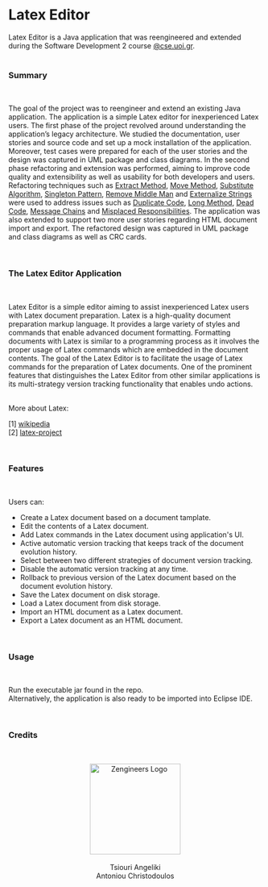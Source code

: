 # Latex Editor

Latex Editor is a Java application that was reengineered and extended during the Software Development 2 course [@cse.uoi.gr](https://www.cs.uoi.gr/).<br><br>

### Summary
<br>
 
The goal of the project was to reengineer and extend an existing Java application. The
application is a simple Latex editor for inexperienced Latex users. The first phase of the project revolved around understanding the application’s legacy architecture. We studied the
documentation, user stories and source code and set up a mock installation of the application.
Moreover, test cases were prepared for each of the user stories and the design was captured
in UML package and class diagrams. In the second phase refactoring and extension was
performed, aiming to improve code quality and extensibility as well as usability for both
developers and users. Refactoring techniques such as [Extract Method](https://refactoring.guru/extract-method), [Move Method](https://refactoring.guru/move-method),
[Substitute Algorithm](https://refactoring.guru/substitute-algorithm), [Singleton Pattern](https://refactoring.guru/design-patterns/singleton), [Remove Middle Man](https://refactoring.guru/remove-middle-man) and [Externalize Strings](https://stackoverflow.com/questions/38578507/what-is-string-externalization)
were used to address issues such as [Duplicate Code](https://refactoring.guru/smells/duplicate-code), [Long Method](https://refactoring.guru/smells/long-method), [Dead Code](https://refactoring.guru/smells/dead-code), [Message Chains](https://refactoring.guru/smells/message-chains) and [Misplaced Responsibilities](https://moderatemisbehaviour.github.io/clean-code-smells-and-heuristics/general/g17-misplaced-responsibility.html). The application was also extended to support two more user stories regarding HTML document import and export. The refactored design was
captured in UML package and class diagrams as well as CRC cards.

<br>

### The Latex Editor Application
<br>

Latex Editor is a simple editor aiming to assist inexperienced Latex users with Latex document
preparation. Latex is a high-quality document preparation markup language. It provides a
large variety of styles and commands that enable advanced document formatting. Formatting
documents with Latex is similar to a programming process as it involves the proper usage of
Latex commands which are embedded in the document contents. The goal of the Latex Editor
is to facilitate the usage of Latex commands for the preparation of Latex documents. One of
the prominent features that distinguishes the Latex Editor from other similar applications is its multi-strategy version tracking functionality that enables undo actions.

<br>
More about Latex:
<br>

[1] [wikipedia](https://en.wikipedia.org/wiki/LaTeX)<br>
[2] [latex-project](https://www.latex-project.org/)

<br>

### Features
<br>

Users can:
-   Create a Latex document based on a document tamplate.
-   Edit the contents of a Latex document.
-   Add Latex commands in the Latex document using application's UI.
-   Active automatic version tracking that keeps track of the document evolution history.
-   Select between two different strategies of document version tracking.
-   Disable the automatic version tracking at any time.
-   Rollback to previous version of the Latex document based on the document evolution history.
-   Save the Latex document on disk storage.
-   Load a Latex document from disk storage.
-   Import an HTML document as a Latex document.
-   Export a Latex document as an HTML document.

<br>

### Usage
<br>

Run the executable jar found in the repo.
<br>
Alternatively, the application is also ready to be imported into Eclipse IDE.

<br>

### Credits
<br>

<p align="center">
  <img src="https://lh3.googleusercontent.com/xxXiDpRLiQN6Qmrp7gI-Q_eOLRIXclalbnV3PpWLgjuHjbRL_SSFkHMWwdRqhCF7VU4Ht2G2jqSo0UJ15p52fOoVU4dPXcGhGW564vFTtLG7PWlk3996Yt0TL18v3d6TJkGy1KJ3ud0o-FwqzXQHvwNu1xZCz4sRQCd3swkr1cERqIfW6yewuMWnJEuikkK5-w9UNcPYpbbV36sbrEzsEIs_qK_Isyi4iLY2sJFSjTO8b7syRg5Z1sS40jqG3Nsc6HEmUVCIWD3OsB7Cja22_46ROxd_SVSiRDF2qifxYQEspMhGeW6MSajhRjS37s5i4PGX3nzC3AW0ZrPquI8dcbhMV1c2-140I8ZXPJEDJFYDEdKlQIpvVRuMqfXGJx-4Q6mSDBniVx9i_NKFdAx5cg71kXfOEzEiOF7SfjPZ1-AlYRosh2IZnogIdM_swMiEBxxATtxzx2poFBh-mzFk39huGvVLOOvYOS94bl5o5gcGAfSxUpK4rfptnJ32wnBsYjb8s1NiP151o8vEKjMQ7akJT2IB4rm5xCIbWB8lpOu34NmaQqTmgQ0ujUutEqEtD2Zay-uogGLRlwBTowfR6bxHoOKppBG2YFGLC4ZuuVkExu0eQIqAkLon9SS0yenQrPEgydomkXu7RNTEI4dgWc8RbQwDvur1O5HzY8hvdzc_ys37E1GP75EkaEAhSI96WYfVP3E-mc9dGO2T-4uji4Pp=w365-h366-no?authuser=0" alt="Zengineers Logo" width="180" height="180">
  <br>
  <br>
  Tsiouri Angeliki
  <br>
  Antoniou Christodoulos
</p>